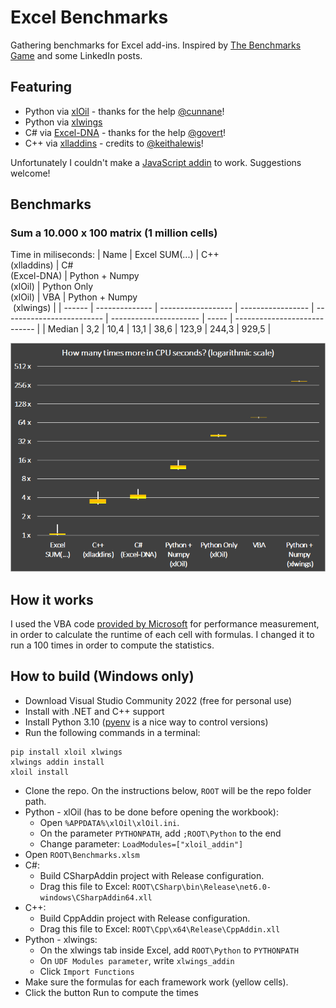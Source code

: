 # Excel Benchmarks

Gathering benchmarks for Excel add-ins. Inspired by [The Benchmarks Game](https://benchmarksgame-team.pages.debian.net/benchmarksgame/index.html) and some LinkedIn posts.

## Featuring

- Python via [xlOil](https://xloil.readthedocs.io/en/stable/Introduction.html) - thanks for the help [@cunnane](https://github.com/cunnane)!
- Python via [xlwings](https://www.xlwings.org/)
- C# via [Excel-DNA](https://excel-dna.net/) - thanks for the help [@govert](https://github.com/govert)!
- C++ via [xlladdins](https://github.com/xlladdins/xll) - credits to [@keithalewis](https://github.com/keithalewis)!

Unfortunately I couldn't make a [JavaScript addin](https://docs.microsoft.com/en-us/office/dev/add-ins/reference/overview/excel-add-ins-reference-overview) to work. Suggestions welcome!

## Benchmarks

### Sum a 10.000 x 100 matrix (1 million cells)

Time in miliseconds:
| Name   | Excel SUM(...) | C++<br>(xlladdins) | C#<br>(Excel-DNA) | Python + Numpy<br>(xlOil) | Python Only<br>(xlOil) | VBA   | Python + Numpy<br> (xlwings) |
| ------ | -------------- | ------------------ | ----------------- | ------------------------- | ---------------------- | ----- | ---------------------------- |
| Median | 3,2            | 10,4               | 13,1              | 38,6                      | 123,9                  | 244,3 | 929,5                        |

<img src="images/2022-08-25-14-26-42.png" alt="test1" width="600"/>

## How it works

I used the VBA code [provided by Microsoft](https://docs.microsoft.com/en-us/office/vba/excel/concepts/excel-performance/excel-improving-calculation-performance) for performance measurement, in order to calculate the runtime of each cell with formulas.
I changed it to run a 100 times in order to compute the statistics.

## How to build (Windows only)

- Download Visual Studio Community 2022 (free for personal use)
- Install with .NET and C++ support
- Install Python 3.10 ([pyenv](https://github.com/pyenv-win/pyenv-win) is a nice way to control versions)
- Run the following commands in a terminal:
```
pip install xloil xlwings
xlwings addin install
xloil install
```
- Clone the repo. On the instructions below, `ROOT` will be the repo folder path.
- Python - xlOil (has to be done before opening the workbook):
  - Open `%APPDATA%\xlOil\xlOil.ini`.
  - On the parameter `PYTHONPATH`, add `;ROOT\Python` to the end
  - Change parameter: `LoadModules=["xloil_addin"]`
- Open `ROOT\Benchmarks.xlsm`
- C#:
  - Build CSharpAddin project with Release configuration.
  - Drag this file to Excel: `ROOT\CSharp\bin\Release\net6.0-windows\CSharpAddin64.xll`
- C++:
  - Build CppAddin project with Release configuration.
  - Drag this file to Excel: `ROOT\Cpp\x64\Release\CppAddin.xll`
- Python - xlwings:
  - On the xlwings tab inside Excel, add `ROOT\Python` to `PYTHONPATH`
  - On `UDF Modules parameter`, write `xlwings_addin`
  - Click `Import Functions`
- Make sure the formulas for each framework work (yellow cells).
- Click the button Run to compute the times
  


